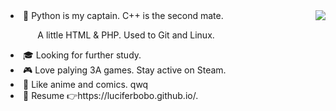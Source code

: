 <img align="right" src='https://github-readme-stats.vercel.app/api?username=luciferbobo&show_icons=true&title_color=fff&icon_color=79ff97&text_color=9f9f9f&bg_color=151515&hide=["contribs"]'>


<li>🔨 Python is my captain. C++ is the second mate. 
  
&nbsp;&nbsp;&nbsp;&nbsp;&nbsp;&nbsp;&nbsp; &nbsp;&nbsp; A little HTML & PHP. Used to Git and Linux.</li>


<li>🎓 Looking for further study.</li>


<li>🎮 Love palying 3A games. Stay active on Steam. </li>
  
  
<li>🎨 Like anime and comics. qwq</li>


<li>📄 Resume 👉https://luciferbobo.github.io/.</li>

